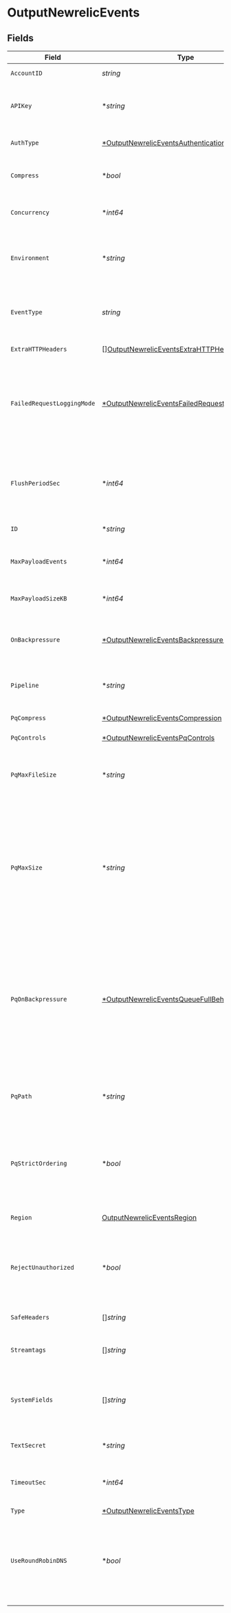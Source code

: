 # OutputNewrelicEvents


## Fields

| Field                                                                                                                                                                                                                                            | Type                                                                                                                                                                                                                                             | Required                                                                                                                                                                                                                                         | Description                                                                                                                                                                                                                                      |
| ------------------------------------------------------------------------------------------------------------------------------------------------------------------------------------------------------------------------------------------------ | ------------------------------------------------------------------------------------------------------------------------------------------------------------------------------------------------------------------------------------------------ | ------------------------------------------------------------------------------------------------------------------------------------------------------------------------------------------------------------------------------------------------ | ------------------------------------------------------------------------------------------------------------------------------------------------------------------------------------------------------------------------------------------------ |
| `AccountID`                                                                                                                                                                                                                                      | *string*                                                                                                                                                                                                                                         | :heavy_check_mark:                                                                                                                                                                                                                               | New Relic account ID                                                                                                                                                                                                                             |
| `APIKey`                                                                                                                                                                                                                                         | **string*                                                                                                                                                                                                                                        | :heavy_minus_sign:                                                                                                                                                                                                                               | New Relic API key. Can be overridden using __newRelic_apiKey field.                                                                                                                                                                              |
| `AuthType`                                                                                                                                                                                                                                       | [*OutputNewrelicEventsAuthenticationMethod](../../models/shared/outputnewreliceventsauthenticationmethod.md)                                                                                                                                     | :heavy_minus_sign:                                                                                                                                                                                                                               | Enter API key directly, or select a stored secret                                                                                                                                                                                                |
| `Compress`                                                                                                                                                                                                                                       | **bool*                                                                                                                                                                                                                                          | :heavy_minus_sign:                                                                                                                                                                                                                               | Whether to compress the payload body before sending.                                                                                                                                                                                             |
| `Concurrency`                                                                                                                                                                                                                                    | **int64*                                                                                                                                                                                                                                         | :heavy_minus_sign:                                                                                                                                                                                                                               | Maximum number of ongoing requests before blocking.                                                                                                                                                                                              |
| `Environment`                                                                                                                                                                                                                                    | **string*                                                                                                                                                                                                                                        | :heavy_minus_sign:                                                                                                                                                                                                                               | Optionally, enable this config only on a specified Git branch. If empty, will be enabled everywhere.                                                                                                                                             |
| `EventType`                                                                                                                                                                                                                                      | *string*                                                                                                                                                                                                                                         | :heavy_check_mark:                                                                                                                                                                                                                               | Default eventType to use when not present in an event. For more information, see [here](https://docs.newrelic.com/docs/telemetry-data-platform/custom-data/custom-events/data-requirements-limits-custom-event-data/#reserved-words).            |
| `ExtraHTTPHeaders`                                                                                                                                                                                                                               | [][OutputNewrelicEventsExtraHTTPHeaders](../../models/shared/outputnewreliceventsextrahttpheaders.md)                                                                                                                                            | :heavy_minus_sign:                                                                                                                                                                                                                               | Headers to add to all events.                                                                                                                                                                                                                    |
| `FailedRequestLoggingMode`                                                                                                                                                                                                                       | [*OutputNewrelicEventsFailedRequestLoggingMode](../../models/shared/outputnewreliceventsfailedrequestloggingmode.md)                                                                                                                             | :heavy_minus_sign:                                                                                                                                                                                                                               | Determines which data should be logged when a request fails. Defaults to None.  All headers are redacted by default, except those listed under `Safe Headers`.                                                                                   |
| `FlushPeriodSec`                                                                                                                                                                                                                                 | **int64*                                                                                                                                                                                                                                         | :heavy_minus_sign:                                                                                                                                                                                                                               | Maximum time between requests. Small values could cause the payload size to be smaller than the configured Max body size.                                                                                                                        |
| `ID`                                                                                                                                                                                                                                             | **string*                                                                                                                                                                                                                                        | :heavy_minus_sign:                                                                                                                                                                                                                               | Unique ID for this output                                                                                                                                                                                                                        |
| `MaxPayloadEvents`                                                                                                                                                                                                                               | **int64*                                                                                                                                                                                                                                         | :heavy_minus_sign:                                                                                                                                                                                                                               | Max number of events to include in the request body. Default is 0 (unlimited).                                                                                                                                                                   |
| `MaxPayloadSizeKB`                                                                                                                                                                                                                               | **int64*                                                                                                                                                                                                                                         | :heavy_minus_sign:                                                                                                                                                                                                                               | Maximum size, in KB, of the request body.                                                                                                                                                                                                        |
| `OnBackpressure`                                                                                                                                                                                                                                 | [*OutputNewrelicEventsBackpressureBehavior](../../models/shared/outputnewreliceventsbackpressurebehavior.md)                                                                                                                                     | :heavy_minus_sign:                                                                                                                                                                                                                               | Whether to block, drop, or queue events when all receivers are exerting backpressure.                                                                                                                                                            |
| `Pipeline`                                                                                                                                                                                                                                       | **string*                                                                                                                                                                                                                                        | :heavy_minus_sign:                                                                                                                                                                                                                               | Pipeline to process data before sending out to this output.                                                                                                                                                                                      |
| `PqCompress`                                                                                                                                                                                                                                     | [*OutputNewrelicEventsCompression](../../models/shared/outputnewreliceventscompression.md)                                                                                                                                                       | :heavy_minus_sign:                                                                                                                                                                                                                               | Codec to use to compress the persisted data.                                                                                                                                                                                                     |
| `PqControls`                                                                                                                                                                                                                                     | [*OutputNewrelicEventsPqControls](../../models/shared/outputnewreliceventspqcontrols.md)                                                                                                                                                         | :heavy_minus_sign:                                                                                                                                                                                                                               | N/A                                                                                                                                                                                                                                              |
| `PqMaxFileSize`                                                                                                                                                                                                                                  | **string*                                                                                                                                                                                                                                        | :heavy_minus_sign:                                                                                                                                                                                                                               | The maximum size to store in each queue file before closing and optionally compressing (KB, MB, etc.).                                                                                                                                           |
| `PqMaxSize`                                                                                                                                                                                                                                      | **string*                                                                                                                                                                                                                                        | :heavy_minus_sign:                                                                                                                                                                                                                               | The maximum amount of disk space the queue is allowed to consume. Once reached, the system stops queueing and applies the fallback Queue-full behavior. Enter a numeral with units of KB, MB, etc.                                               |
| `PqOnBackpressure`                                                                                                                                                                                                                               | [*OutputNewrelicEventsQueueFullBehavior](../../models/shared/outputnewreliceventsqueuefullbehavior.md)                                                                                                                                           | :heavy_minus_sign:                                                                                                                                                                                                                               | Whether to block or drop events when the queue is exerting backpressure (full capacity or low disk). 'Block' is the same behavior as non-PQ blocking. 'Drop new data' throws away incoming data, while leaving the contents of the PQ unchanged. |
| `PqPath`                                                                                                                                                                                                                                         | **string*                                                                                                                                                                                                                                        | :heavy_minus_sign:                                                                                                                                                                                                                               | The location for the persistent queue files. To this field's value, the system will append: /<worker-id>/<output-id>.                                                                                                                            |
| `PqStrictOrdering`                                                                                                                                                                                                                               | **bool*                                                                                                                                                                                                                                          | :heavy_minus_sign:                                                                                                                                                                                                                               | Toggle this off to forward new events to receiver(s) before queue is flushed. Otherwise, default drain behavior is FIFO (first in, first out).                                                                                                   |
| `Region`                                                                                                                                                                                                                                         | [OutputNewrelicEventsRegion](../../models/shared/outputnewreliceventsregion.md)                                                                                                                                                                  | :heavy_check_mark:                                                                                                                                                                                                                               | Which New Relic region endpoint to use.                                                                                                                                                                                                          |
| `RejectUnauthorized`                                                                                                                                                                                                                             | **bool*                                                                                                                                                                                                                                          | :heavy_minus_sign:                                                                                                                                                                                                                               | Reject certs that are not authorized by a CA in the CA certificate path, or by another trusted CA (e.g., the system's CA). Defaults to Yes.                                                                                                      |
| `SafeHeaders`                                                                                                                                                                                                                                    | []*string*                                                                                                                                                                                                                                       | :heavy_minus_sign:                                                                                                                                                                                                                               | List of headers that are safe to log in plain text.                                                                                                                                                                                              |
| `Streamtags`                                                                                                                                                                                                                                     | []*string*                                                                                                                                                                                                                                       | :heavy_minus_sign:                                                                                                                                                                                                                               | Add tags for filtering and grouping in @{product}.                                                                                                                                                                                               |
| `SystemFields`                                                                                                                                                                                                                                   | []*string*                                                                                                                                                                                                                                       | :heavy_minus_sign:                                                                                                                                                                                                                               | Set of fields to automatically add to events using this output. E.g.: cribl_pipe, c*. Wildcards supported.                                                                                                                                       |
| `TextSecret`                                                                                                                                                                                                                                     | **string*                                                                                                                                                                                                                                        | :heavy_minus_sign:                                                                                                                                                                                                                               | Select (or create) a stored text secret                                                                                                                                                                                                          |
| `TimeoutSec`                                                                                                                                                                                                                                     | **int64*                                                                                                                                                                                                                                         | :heavy_minus_sign:                                                                                                                                                                                                                               | Amount of time, in seconds, to wait for a request to complete before aborting it.                                                                                                                                                                |
| `Type`                                                                                                                                                                                                                                           | [*OutputNewrelicEventsType](../../models/shared/outputnewreliceventstype.md)                                                                                                                                                                     | :heavy_minus_sign:                                                                                                                                                                                                                               | N/A                                                                                                                                                                                                                                              |
| `UseRoundRobinDNS`                                                                                                                                                                                                                               | **bool*                                                                                                                                                                                                                                          | :heavy_minus_sign:                                                                                                                                                                                                                               | Enable to use round-robin DNS lookup. When a DNS server returns multiple addresses, this will cause Stream to cycle through them in the order returned.                                                                                          |